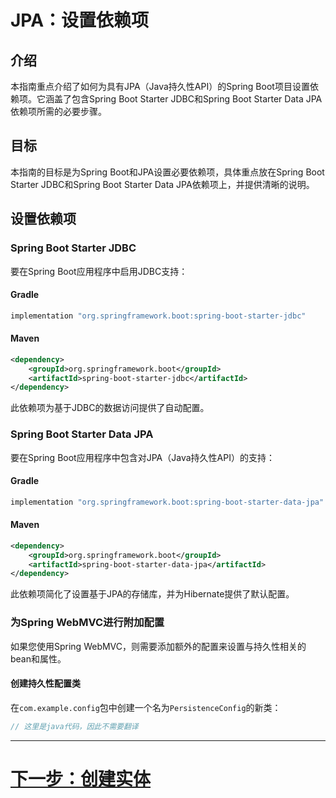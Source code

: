 # JPA：设置依赖项

## 介绍

本指南重点介绍了如何为具有JPA（Java持久性API）的Spring Boot项目设置依赖项。它涵盖了包含Spring Boot Starter JDBC和Spring Boot Starter Data JPA依赖项所需的必要步骤。

## 目标

本指南的目标是为Spring Boot和JPA设置必要依赖项，具体重点放在Spring Boot Starter JDBC和Spring Boot Starter Data JPA依赖项上，并提供清晰的说明。

## 设置依赖项

### Spring Boot Starter JDBC

要在Spring Boot应用程序中启用JDBC支持：

#### Gradle

```groovy
implementation "org.springframework.boot:spring-boot-starter-jdbc"
```

#### Maven

```xml
<dependency>
    <groupId>org.springframework.boot</groupId>
    <artifactId>spring-boot-starter-jdbc</artifactId>
</dependency>
```

此依赖项为基于JDBC的数据访问提供了自动配置。

### Spring Boot Starter Data JPA

要在Spring Boot应用程序中包含对JPA（Java持久性API）的支持：

#### Gradle

```groovy
implementation "org.springframework.boot:spring-boot-starter-data-jpa"
```

#### Maven

```xml
<dependency>
    <groupId>org.springframework.boot</groupId>
    <artifactId>spring-boot-starter-data-jpa</artifactId>
</dependency>
```

此依赖项简化了设置基于JPA的存储库，并为Hibernate提供了默认配置。

### 为Spring WebMVC进行附加配置

如果您使用Spring WebMVC，则需要添加额外的配置来设置与持久性相关的bean和属性。

#### 创建持久性配置类

在`com.example.config`包中创建一个名为`PersistenceConfig`的新类：

```java
// 这里是java代码，因此不需要翻译
```

---

# [下一步：创建实体](../creation/create-entity.md)